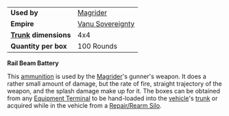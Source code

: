 |                                                 |                                                |
| ----------------------------------------------- | ---------------------------------------------- |
| **Used by**                                     | [Magrider](../vehicles/Magrider.md)            |
| **Empire**                                      | [Vanu Sovereignty](../etc/Vanu_Sovereignty.md) |
| **[Trunk](../terminology/Trunk.md) dimensions** | 4x4                                            |
| **Quantity per box**                            | 100 Rounds                                     |

**Rail Beam Battery**

This [ammunition](../items/Ammunition.md) is used by the
[Magrider](../vehicles/Magrider.md)'s gunner's weapon. It does a rather small
amount of damage, but the rate of fire, straight trajectory of the weapon, and
the splash damage make up for it. The boxes can be obtained from any
[Equipment Terminal](../items/Equipment_Terminal.md) to be hand-loaded into the
[vehicle](../vehicles/Vehicle.md)'s [trunk](../terminology/Trunk.md) or acquired
while in the vehicle from a [Repair/Rearm Silo](../items/Repair_Rearm_Silo.md).



